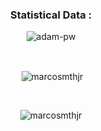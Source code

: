 <div align="center">
  
<h3>Statistical Data :</h3>
<p><img align="center"
    src="https://github-readme-stats.vercel.app/api/top-langs?username=marcosmthjr&show_icons=true&locale=en&bg_color=0d1117&text_color=ffffff&layout=compact"
    alt="adam-pw" 
    bg_color=#808080/></p>

<br>

<p>&nbsp;<img align="center" src="https://github-readme-stats.vercel.app/api?username=marcosmthjr&show_icons=true&locale=en&bg_color=0d1117&text_color=ffffff&repo=convoychat"
    alt="marcosmthjr" /></p>

<br>

<p><img align="center" src="https://github-readme-streak-stats.herokuapp.com/?user=marcosmthjr&theme=dark&background=0d1117&date_format=M%20j%5B%2C%20Y%5D" alt="marcosmthjr" /></p>
      
